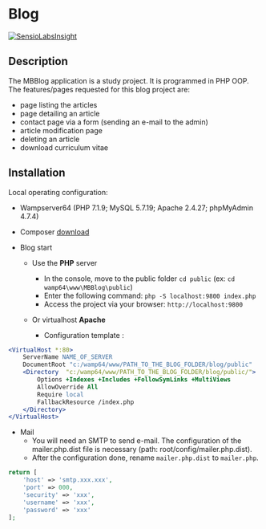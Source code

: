# Blog
[![SensioLabsInsight](https://insight.sensiolabs.com/projects/1b12f574-6a43-4479-86df-4e602609becf/big.png)](https://insight.sensiolabs.com/projects/1b12f574-6a43-4479-86df-4e602609becf)
## Description
The MBBlog application is a study project. It is programmed in PHP OOP. The features/pages requested for this blog project are:
- page listing the articles
- page detailing an article
- contact page via a form (sending an e-mail to the admin)
- article modification page
- deleting an article
- download curriculum vitae
## Installation
Local operating configuration:
- Wampserver64 (PHP 7.1.9; MySQL 5.7.19; Apache 2.4.27; phpMyAdmin 4.7.4)

- Composer [download](https://getcomposer.org/download/)

- Blog start 
  - Use the **PHP** server
      - In the console, move to the public folder `cd public` (ex: `cd wamp64\www\MBBlog\public`)
      - Enter the following command: `php -S localhost:9800 index.php`
      - Access the project via your browser: `http://localhost:9800`
      
   - Or virtualhost **Apache**
      - Configuration template :
      
```apache
<VirtualHost *:80>
	ServerName NAME_OF_SERVER
	DocumentRoot "c:/wamp64/www/PATH_TO_THE_BLOG_FOLDER/blog/public"
	<Directory  "c:/wamp64/www/PATH_TO_THE_BLOG_FOLDER/blog/public/">
		Options +Indexes +Includes +FollowSymLinks +MultiViews
		AllowOverride All
		Require local
		FallbackResource /index.php
	</Directory>
</VirtualHost>
```

- Mail
  - You will need an SMTP to send e-mail. The configuration of the mailer.php.dist file is necessary (path: root/config/mailer.php.dist).
  - After the configuration done, rename `mailer.php.dist` to `mailer.php`.

```php
return [
    'host' => 'smtp.xxx.xxx',
    'port' => 000,
    'security' => 'xxx',
    'username' => 'xxx',
    'password' => 'xxx'
];
```
